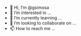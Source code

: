 - 👋 Hi, I’m @gsimosa
- 👀 I’m interested in ...
- 🌱 I’m currently learning ...
- 💞️ I’m looking to collaborate on ...
- 📫 How to reach me ...

<!---
gsimosa/gsimosa is a ✨ special ✨ repository because its `README.md` (this file) appears on your GitHub profile.
You can click the Preview link to take a look at your changes.
--->
